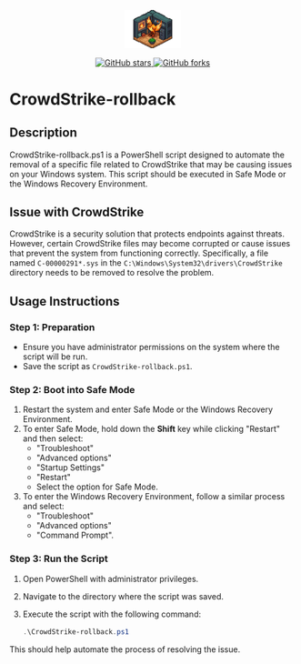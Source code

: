 <p align="center">
  <img src=".assets/icon.png" alt="icon" width="100"/>
</p>

<p align="center">
  <a href="https://github.com/miguelgargallo/CrowdStrike-rollback">
    <img alt="GitHub stars" src="https://img.shields.io/github/stars/miguelgargallo/CrowdStrike-rollback?style=social">
  </a>
  <a href="https://github.com/miguelgargallo/CrowdStrike-rollback">
    <img alt="GitHub forks" src="https://img.shields.io/github/forks/miguelgargallo/CrowdStrike-rollback?style=social">
  </a>
</p>

# CrowdStrike-rollback
## Description
CrowdStrike-rollback.ps1 is a PowerShell script designed to automate the removal of a specific file related to CrowdStrike that may be causing issues on your Windows system. This script should be executed in Safe Mode or the Windows Recovery Environment.

## Issue with CrowdStrike
CrowdStrike is a security solution that protects endpoints against threats. However, certain CrowdStrike files may become corrupted or cause issues that prevent the system from functioning correctly. Specifically, a file named `C-00000291*.sys` in the `C:\Windows\System32\drivers\CrowdStrike` directory needs to be removed to resolve the problem.

## Usage Instructions

### Step 1: Preparation
- Ensure you have administrator permissions on the system where the script will be run.
- Save the script as `CrowdStrike-rollback.ps1`.

### Step 2: Boot into Safe Mode
1. Restart the system and enter Safe Mode or the Windows Recovery Environment.
2. To enter Safe Mode, hold down the **Shift** key while clicking "Restart" and then select:
   - "Troubleshoot"
   - "Advanced options"
   - "Startup Settings"
   - "Restart"
   - Select the option for Safe Mode.
3. To enter the Windows Recovery Environment, follow a similar process and select:
   - "Troubleshoot"
   - "Advanced options"
   - "Command Prompt".

### Step 3: Run the Script
1. Open PowerShell with administrator privileges.
2. Navigate to the directory where the script was saved.
3. Execute the script with the following command:

   ```powershell
   .\CrowdStrike-rollback.ps1
   ```

This should help automate the process of resolving the issue.
